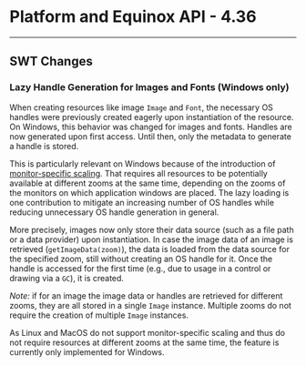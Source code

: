 # Platform and Equinox API - 4.36

<!--
---
## Platform Changes
-->

---
## SWT Changes

### Lazy Handle Generation for Images and Fonts (Windows only)

When creating resources like image `Image` and `Font`, the necessary OS handles were previously created eagerly upon instantiation of the resource.
On Windows, this behavior was changed for images and fonts.
Handles are now generated upon first access.
Until then, only the metadata to generate a handle is stored.

This is particularly relevant on Windows because of the introduction of [monitor-specific scaling](platform.md#monitor-specific-ui-scaling-as-default-windows-only).
That requires all resources to be potentially available at different zooms at the same time, depending on the zooms of the monitors on which application windows are placed.
The lazy loading is one contribution to mitigate an increasing number of OS handles while reducing unnecessary OS handle generation in general.

More precisely, images now only store their data source (such as a file path or a data provider) upon instantiation.
In case the image data of an image is retrieved (`getImageData(zoom)`), the data is loaded from the data source for the specified zoom, still without creating an OS handle for it.
Once the handle is accessed for the first time (e.g., due to usage in a control or drawing via a `GC`), it is created.

*Note:* if for an image the image data or handles are retrieved for different zooms, they are all stored in a single `Image` instance.
Multiple zooms do not require the creation of multiple `Image` instances.

As Linux and MacOS do not support monitor-specific scaling and thus do not require resources at different zooms at the same time, the feature is currently only implemented for Windows.
